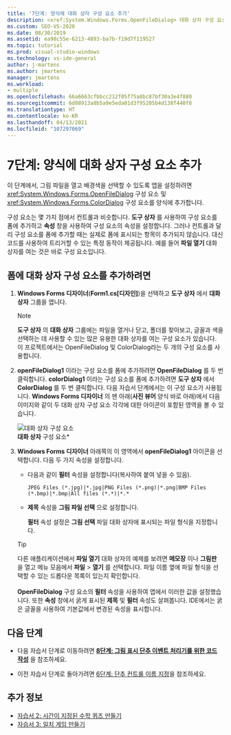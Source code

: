 ```yaml
---
title: '7단계: 양식에 대화 상자 구성 요소 추가'
description: <xref:System.Windows.Forms.OpenFileDialog> 대화 상자 구성 요소와 <xref:System.Windows.Forms.ColorDialog> 대화 상자 구성 요소를 양식에 추가하는 방법을 알아봅니다.
ms.custom: SEO-VS-2020
ms.date: 08/30/2019
ms.assetid: ea98c55e-6213-4893-ba7b-f19d7f119527
ms.topic: tutorial
ms.prod: visual-studio-windows
ms.technology: vs-ide-general
author: j-martens
ms.author: jmartens
manager: jmartens
ms.workload:
- multiple
ms.openlocfilehash: 66a6663cfbbcc212f05f75a8bc87bf30a3e4f880
ms.sourcegitcommit: 6d88913a8b5a9e5eda01d3f95205b4d138f440f8
ms.translationtype: HT
ms.contentlocale: ko-KR
ms.lasthandoff: 04/13/2021
ms.locfileid: "107297069"
---
```

# <a name="step-7-add-dialog-components-to-your-form"></a>7단계: 양식에 대화 상자 구성 요소 추가

이 단계에서, 그림 파일을 열고 배경색을 선택할 수 있도록 앱을 설정하려면 <xref:System.Windows.Forms.OpenFileDialog> 구성 요소 및 <xref:System.Windows.Forms.ColorDialog> 구성 요소를 양식에 추가합니다.

구성 요소는 몇 가지 점에서 컨트롤과 비슷합니다. **도구 상자** 를 사용하여 구성 요소를 폼에 추가하고 **속성** 창을 사용하여 구성 요소의 속성을 설정합니다. 그러나 컨트롤과 달리 구성 요소를 폼에 추가할 때는 실제로 폼에 표시되는 항목이 추가되지 않습니다. 대신 코드를 사용하여 트리거할 수 있는 특정 동작이 제공됩니다. 예를 들어 **파일 열기** 대화 상자를 여는 것은 바로 구성 요소입니다.

## <a name="to-add-dialog-components-to-your-form"></a>폼에 대화 상자 구성 요소를 추가하려면

1. **Windows Forms 디자이너**(**Form1.cs[디자인]**)을 선택하고 **도구 상자** 에서 **대화 상자** 그룹을 엽니다.

    > [!NOTE]
    > **도구 상자** 의 **대화 상자** 그룹에는 파일을 열거나 닫고, 폴더를 찾아보고, 글꼴과 색을 선택하는 데 사용할 수 있는 많은 유용한 대화 상자를 여는 구성 요소가 있습니다. 이 프로젝트에서는 OpenFileDialog 및 ColorDialog라는 두 개의 구성 요소를 사용합니다.

1. **openFileDialog1** 이라는 구성 요소를 폼에 추가하려면 **OpenFileDialog** 를 두 번 클릭합니다. **colorDialog1** 이라는 구성 요소를 폼에 추가하려면 **도구 상자** 에서 **ColorDialog** 를 두 번 클릭합니다. 다음 자습서 단계에서는 이 구성 요소가 사용됩니다. **Windows Forms 디자이너** 의 맨 아래(**사진 뷰어** 양식 바로 아래)에서 다음 이미지와 같이 두 대화 상자 구성 요소 각각에 대한 아이콘이 포함된 영역을 볼 수 있습니다.

     ![대화 상자 구성 요소](../ide/media/express_dialogsadded.png)<br>**대화 상자** 구성 요소*

1. **Windows Forms 디자이너** 아래쪽의 이 영역에서 **openFileDialog1** 아이콘을 선택합니다. 다음 두 가지 속성을 설정합니다.

    - 다음과 같이 **필터** 속성을 설정합니다(복사하여 붙여 넣을 수 있음).

        ```
        JPEG Files (*.jpg)|*.jpg|PNG Files (*.png)|*.png|BMP Files (*.bmp)|*.bmp|All files (*.*)|*.*
        ```

    - **제목** 속성을 **그림 파일 선택** 으로 설정합니다.

         **필터** 속성 설정은 **그림 선택** 파일 대화 상자에 표시되는 파일 형식을 지정합니다.

    > [!TIP]
    > 다른 애플리케이션에서 **파일 열기** 대화 상자의 예제를 보려면 **메모장** 이나 **그림판** 을 열고 메뉴 모음에서 **파일** > **열기** 를 선택합니다. 파일 이름 옆에 파일 형식을 선택할 수 있는 드롭다운 목록이 있는지 확인합니다. <br/><br/>**OpenFileDialog** 구성 요소의 **필터** 속성을 사용하여 앱에서 이러한 값을 설정했습니다. 또한 **속성** 창에서 굵게 표시된 **제목** 및 **필터** 속성도 살펴봅니다. IDE에서는 굵은 글꼴을 사용하여 기본값에서 변경된 속성을 표시합니다.

## <a name="next-steps"></a>다음 단계

* 다음 자습서 단계로 이동하려면 **[8단계: 그림 표시 단추 이벤트 처리기를 위한 코드 작성](../ide/step-8-write-code-for-the-show-a-picture-button-event-handler.md)** 을 참조하세요.

* 이전 자습서 단계로 돌아가려면 [6단계: 단추 컨트롤 이름 지정](../ide/step-6-name-your-button-controls.md)을 참조하세요.

## <a name="see-also"></a>추가 정보

* [자습서 2: 시간이 지정된 수학 퀴즈 만들기](tutorial-2-create-a-timed-math-quiz.md)
* [자습서 3: 일치 게임 만들기](tutorial-3-create-a-matching-game.md)

